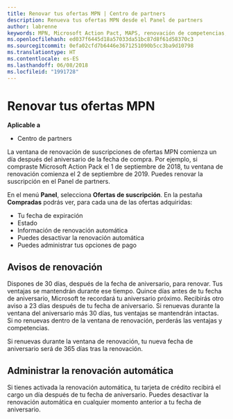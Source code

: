 ```yaml
---
title: Renovar tus ofertas MPN | Centro de partners
description: Renueva tus ofertas MPN desde el Panel de partners
author: labrenne
keywords: MPN, Microsoft Action Pact, MAPS, renovación de competencias, fecha de renovación
ms.openlocfilehash: ed037f6445d18a57033da51bc87d8f61d58370c3
ms.sourcegitcommit: 0efa02cfd7b6446e3671251090b5cc3ba9d10798
ms.translationtype: HT
ms.contentlocale: es-ES
ms.lasthandoff: 06/08/2018
ms.locfileid: "1991728"
---
```

# <a name="renew-your-mpn-offers"></a>Renovar tus ofertas MPN

**Aplicable a**

- Centro de partners

La ventana de renovación de suscripciones de ofertas MPN comienza un día después del aniversario de la fecha de compra. Por ejemplo, si compraste Microsoft Action Pack el 1 de septiembre de 2018, tu ventana de renovación comienza el 2 de septiembre de 2019. Puedes renovar la suscripción en el Panel de partners.

En el menú **Panel**, selecciona **Ofertas de suscripción**.
En la pestaña **Compradas** podrás ver, para cada una de las ofertas adquiridas:

- Tu fecha de expiración
- Estado
- Información de renovación automática
- Puedes desactivar la renovación automática
- Puedes administrar tus opciones de pago

## <a name="renewal-reminders"></a>Avisos de renovación

Dispones de 30 días, después de la fecha de aniversario, para renovar. Tus ventajas se mantendrán durante ese tiempo. Quince días antes de tu fecha de aniversario, Microsoft te recordará tu aniversario próximo. Recibirás otro aviso a 23 días después de tu fecha de aniversario. Si renuevas durante la ventana del aniversario más 30 días, tus ventajas se mantendrán intactas. Si no renuevas dentro de la ventana de renovación, perderás las ventajas y competencias.

Si renuevas durante la ventana de renovación, tu nueva fecha de aniversario será de 365 días tras la renovación.

## <a name="manage-auto-renewal"></a>Administrar la renovación automática

Si tienes activada la renovación automática, tu tarjeta de crédito recibirá el cargo un día después de tu fecha de aniversario. Puedes desactivar la renovación automática en cualquier momento anterior a tu fecha de aniversario.